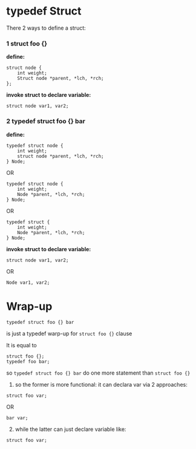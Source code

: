 typedef Struct
==============

There 2 ways to define a struct:

### 1 struct foo {}

**define:**
```
struct node {
	int weight;
	Struct node *parent, *lch, *rch;
};
```

**invoke struct to declare variable:**
```
struct node var1, var2;
```

### 2 typedef struct foo {} bar

**define:**
```
typedef struct node {
	int weight;
	struct node *parent, *lch, *rch;
} Node;
```
OR
```
typedef struct node {
	int weight;
	Node *parent, *lch, *rch;
} Node;
```
OR
```
typedef struct {
	int weight;
	Node *parent, *lch, *rch;
} Node;
```

**invoke struct to declare variable:**
```
struct node var1, var2;
```
OR
```
Node var1, var2;
```

Wrap-up
=======

```
typedef struct foo {} bar
```
is just a typedef warp-up for `struct foo {}` clause

It is equal to
```
struct foo {};
typedef foo bar;
```

so `typedef struct foo {} bar` do one more statement than `struct foo {}`

1.  so the former is more functional:
it can declara var via 2 approaches:

```
struct foo var;
```
OR
```
bar var;
```

2.  while the latter can just declare variable like:
```
struct foo var;
```


